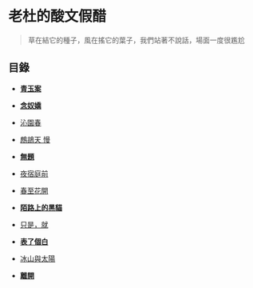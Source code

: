 # 老杜的酸文假醋

> 草在結它的種子，風在搖它的葉子，我們站著不說話，場面一度很尷尬

## 目錄

- **[青玉案](https://github.com/graycat0918/my-poem/blob/master/poetry/chinese_traditional/qing_yu_an.md)**

- **[念奴嬌](https://github.com/graycat0918/my-poem/blob/master/poetry/chinese_traditional/nian_nu_jiao.md)**

- [沁園春](https://github.com/graycat0918/my-poem/blob/master/poetry/chinese_traditional/qin_yuan_chun.md)

- [鷓鴣天 慢](https://github.com/graycat0918/my-poem/blob/master/poetry/chinese_traditional/zhe_gu_tian.md)

- **[無題](https://github.com/graycat0918/my-poem/blob/master/poetry/chinese_traditional/no_title.md)**

- [夜宿庭前](https://github.com/graycat0918/my-poem/blob/master/poetry/chinese_traditional/ye_su_ting_qian.md)

- [春至花開](https://github.com/graycat0918/my-poem/blob/master/poetry/chinese_traditional/chun_zhi_hua_kai.md)

- **[陌路上的黑貓](https://github.com/graycat0918/my-poem/blob/master/poetry/chinese_traditional/a_cat_on_the_road.md)**

- [只是，就](https://github.com/graycat0918/my-poem/blob/master/poetry/chinese_traditional/only_you.md)

- **[表了個白](https://github.com/graycat0918/my-poem/blob/master/poetry/chinese_traditional/biao_le_ge_bai.md)**

- [冰山與太陽](https://github.com/graycat0918/my-poem/blob/master/poetry/chinese_traditional/iceberg_and_sun.md)

- **[離開](https://github.com/graycat0918/my-poem/blob/master/poetry/chinese_traditional/leave.md)**
